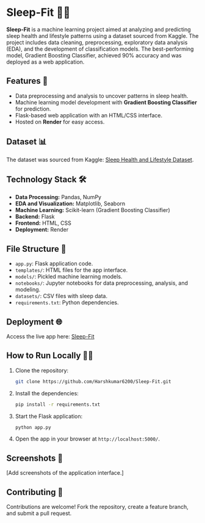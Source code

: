 # Sleep-Fit 🛌✨

**Sleep-Fit** is a machine learning project aimed at analyzing and predicting sleep health and lifestyle patterns using a dataset sourced from Kaggle. The project includes data cleaning, preprocessing, exploratory data analysis (EDA), and the development of classification models. The best-performing model, Gradient Boosting Classifier, achieved 90% accuracy and was deployed as a web application.

## Features 🚀
- Data preprocessing and analysis to uncover patterns in sleep health.
- Machine learning model development with **Gradient Boosting Classifier** for prediction.
- Flask-based web application with an HTML/CSS interface.
- Hosted on **Render** for easy access.

## Dataset 📊
The dataset was sourced from Kaggle: [Sleep Health and Lifestyle Dataset](https://www.kaggle.com/datasets/uom190346a/sleep-health-and-lifestyle-dataset).

## Technology Stack 🛠️
- **Data Processing:** Pandas, NumPy
- **EDA and Visualization:** Matplotlib, Seaborn
- **Machine Learning:** Scikit-learn (Gradient Boosting Classifier)
- **Backend:** Flask
- **Frontend:** HTML, CSS
- **Deployment:** Render

## File Structure 📁
- `app.py`: Flask application code.
- `templates/`: HTML files for the app interface.
- `models/`: Pickled machine learning models.
- `notebooks/`: Jupyter notebooks for data preprocessing, analysis, and modeling.
- `datasets/`: CSV files with sleep data.
- `requirements.txt`: Python dependencies.

## Deployment 🌐
Access the live app here: [Sleep-Fit](https://sleep-fit-1.onrender.com/)

## How to Run Locally 🧑‍💻
1. Clone the repository:
   ```bash
   git clone https://github.com/Harshkumar6200/Sleep-Fit.git
   ```
2. Install the dependencies:
   ```bash
   pip install -r requirements.txt
   ```
3. Start the Flask application:
   ```bash
   python app.py
   ```
4. Open the app in your browser at `http://localhost:5000/`.

## Screenshots 📸
[Add screenshots of the application interface.]

## Contributing 🤝
Contributions are welcome! Fork the repository, create a feature branch, and submit a pull request.

